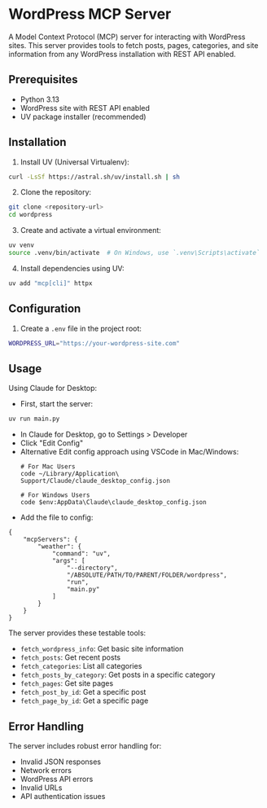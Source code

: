 # WordPress MCP Server

A Model Context Protocol (MCP) server for interacting with WordPress sites. This server provides tools to fetch posts, pages, categories, and site information from any WordPress installation with REST API enabled.

## Prerequisites

- Python 3.13 
- WordPress site with REST API enabled
- UV package installer (recommended)

## Installation

1. Install UV (Universal Virtualenv):
```bash
curl -LsSf https://astral.sh/uv/install.sh | sh
```

2. Clone the repository:
```bash
git clone <repository-url>
cd wordpress
```

3. Create and activate a virtual environment:
```bash
uv venv
source .venv/bin/activate  # On Windows, use `.venv\Scripts\activate`
```

4. Install dependencies using UV:
```bash
uv add "mcp[cli]" httpx
```

## Configuration

1. Create a `.env` file in the project root:
```bash
WORDPRESS_URL="https://your-wordpress-site.com"
```

## Usage

Using Claude for Desktop:
   - First, start the server:
   ```bash
   uv run main.py
   ```
   - In Claude for Desktop, go to Settings > Developer
   - Click "Edit Config"
   - Alternative Edit config approach using VSCode in Mac/Windows:
       ```
       # For Mac Users
       code ~/Library/Application\ Support/Claude/claude_desktop_config.json
    
       # For Windows Users
       code $env:AppData\Claude\claude_desktop_config.json
       ```
   - Add the file to config:
   
    {
        "mcpServers": {
            "weather": {
                "command": "uv",
                "args": [
                    "--directory",
                    "/ABSOLUTE/PATH/TO/PARENT/FOLDER/wordpress",
                    "run",
                    "main.py"
                ]
            }
        }
    }

The server provides these testable tools:
- `fetch_wordpress_info`: Get basic site information
- `fetch_posts`: Get recent posts
- `fetch_categories`: List all categories
- `fetch_posts_by_category`: Get posts in a specific category
- `fetch_pages`: Get site pages
- `fetch_post_by_id`: Get a specific post
- `fetch_page_by_id`: Get a specific page

## Error Handling

The server includes robust error handling for:
- Invalid JSON responses
- Network errors
- WordPress API errors
- Invalid URLs
- API authentication issues
